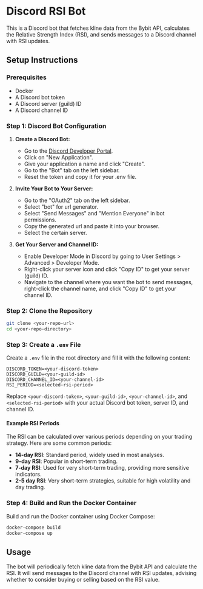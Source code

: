 # Discord RSI Bot

This is a Discord bot that fetches kline data from the Bybit API, calculates the Relative Strength Index (RSI), and sends messages to a Discord channel with RSI updates.

## Setup Instructions

### Prerequisites

- Docker
- A Discord bot token
- A Discord server (guild) ID
- A Discord channel ID

### Step 1: Discord Bot Configuration

1. **Create a Discord Bot:**
    - Go to the [Discord Developer Portal](https://discord.com/developers/applications).
    - Click on "New Application".
    - Give your application a name and click "Create".
    - Go to the "Bot" tab on the left sidebar.
    - Reset the token and copy it for your .env file.

2. **Invite Your Bot to Your Server:**
    - Go to the "OAuth2" tab on the left sidebar.
    - Select "bot" for url generator.
    - Select "Send Messages" and "Mention Everyone" in bot permissions.
    - Copy the generated url and paste it into your browser.
    - Select the certain server.

3. **Get Your Server and Channel ID:**
    - Enable Developer Mode in Discord by going to User Settings > Advanced > Developer Mode.
    - Right-click your server icon and click "Copy ID" to get your server (guild) ID.
    - Navigate to the channel where you want the bot to send messages, right-click the channel name, and click "Copy ID" to get your channel ID.

### Step 2: Clone the Repository

```sh
git clone <your-repo-url>
cd <your-repo-directory>
```

### Step 3: Create a `.env` File

Create a `.env` file in the root directory and fill it with the following content:

```env
DISCORD_TOKEN=<your-discord-token>
DISCORD_GUILD=<your-guild-id>
DISCORD_CHANNEL_ID=<your-channel-id>
RSI_PERIOD=<selected-rsi-period>
```

Replace `<your-discord-token>`, `<your-guild-id>`, `<your-channel-id>`, and `<selected-rsi-period>` with your actual Discord bot token, server ID, and channel ID. 

#### Example RSI Periods
The RSI can be calculated over various periods depending on your trading strategy. Here are some common periods:

- **14-day RSI**: Standard period, widely used in most analyses.
- **9-day RSI**: Popular in short-term trading.
- **7-day RSI**: Used for very short-term trading, providing more sensitive indicators.
- **2-5 day RSI**: Very short-term strategies, suitable for high volatility and day trading.

### Step 4: Build and Run the Docker Container

Build and run the Docker container using Docker Compose:

```sh
docker-compose build
docker-compose up
```

## Usage

The bot will periodically fetch kline data from the Bybit API and calculate the RSI. It will send messages to the Discord channel with RSI updates, advising whether to consider buying or selling based on the RSI value.